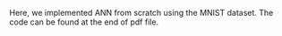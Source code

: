 Here, we implemented ANN from scratch using the MNIST dataset. The code can be found at the end of pdf file.
